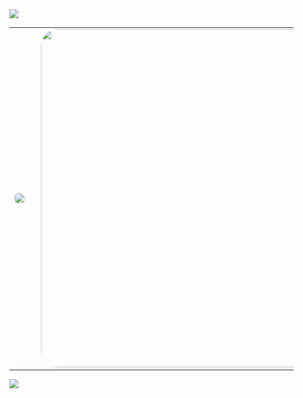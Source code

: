 <img src="https://capsule-render.vercel.app/api?type=waving&color=darkgray&height=150&section=header" />

<table align="center" style="border-collapse: collapse; border: none;">
  <tr>
    <td style="border: none;">
      <img 
        src="https://github-readme-stats.vercel.app/api/top-langs/?username=yungxhi&layout=compact&theme=radical&hide_border=true" 
        style="border-radius: 30px; max-width: 350px; width: 100%;" 
      />
    </td>
    <td style="padding-left: 20px; border: none;">
      <a href="https://github.com/devxb/gitanimals">
        <img src="https://render.gitanimals.org/lines/yungxhi?pet-id=1" style="width: 600px; max-width: 90vw; border-radius: 30px;" />
      </a>
    </td>
  </tr>
</table>


<img src="https://capsule-render.vercel.app/api?type=waving&color=darkgray&height=150&section=footer" />
